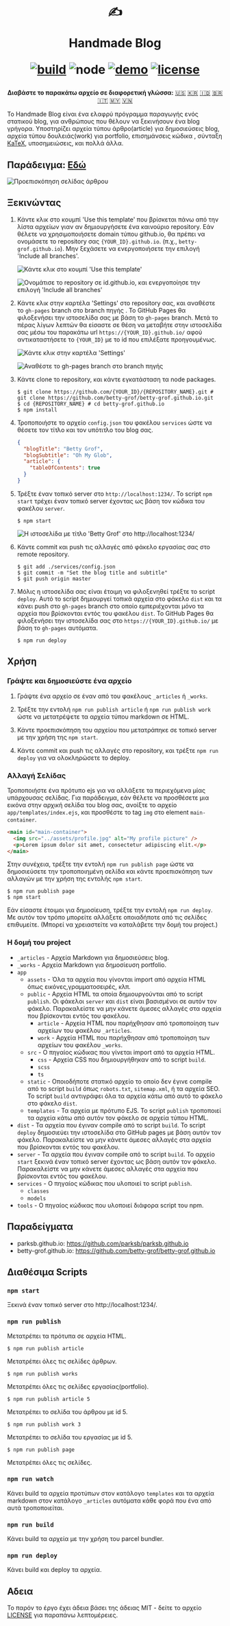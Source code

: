 <div align="center">
  <h1>

✍️

Handmade Blog

[![build](https://img.shields.io/github/workflow/status/ParkSB/handmade-blog/Node%20CI/master?style=flat-square)](https://github.com/ParkSB/handmade-blog/actions?query=workflow%3A%22Node+CI%22) ![node](https://img.shields.io/badge/node-%3E%3D%2010.0-brightgreen?style=flat-square) [![demo](https://img.shields.io/netlify/3f01acb3-1107-470a-914f-90d100b87d85?label=demo&style=flat-square)](https://handmade-blog.netlify.com/) [![license](https://img.shields.io/github/license/ParkSB/handmade-blog?style=flat-square)](LICENSE)

  </h1>
  
  <strong>Διαβάστε το παρακάτω αρχείο σε διαφορετική γλώσσα:</strong> [:us:](README.md) [:kr:](README-KO.md) [:indonesia:](README-ID.md) [:brazil:](README-PT-BR.md) [:it:](README-IT.md) [:malaysia:](README-MS.md) [:vietnam:](REAME-VI.md)
</div>

To Handmade Blog είναι ένα ελαφρύ πρόγραμμα παραγωγής ενός στατικού blog, για ανθρώπους που θέλουν να ξεκινήσουν ένα blog γρήγορα. Υποστηρίζει αρχεία τύπου άρθρο(article) για δημοσιεύσεις blog, αρχεία τύπου δουλειάς(work) για portfolio, επισημάνσεις κώδικα , σύνταξη [KaTeX](https://katex.org/), υποσημειώσεις, και πολλά άλλα.

## Παράδειγμα: [Εδώ](https://handmade-blog.netlify.com/)

![Προεπισκόπηση σελίδας άρθρου](https://user-images.githubusercontent.com/6410412/74097056-be43d100-4b4a-11ea-806b-7bd263d7f623.png)

## Ξεκινώντας

1. Κάντε κλικ στο κουμπί 'Use this template' που βρίσκεται πάνω από την λίστα αρχείων γιαν αν δημιουργήσετε ένα καινούριο repository. Εάν θέλετε να χρησιμοποιήσετε domain τύπου github.io, θα πρέπει να ονομάσετε το repository σας `{YOUR_ID}.github.io`. (π.χ., `betty-grof.github.io`). Μην ξεχάσετε να ενεργοποιήσετε την επιλογή 'Include all branches'.

   ![Κάντε κλικ στο κουμπί 'Use this template'](https://user-images.githubusercontent.com/6410412/93741226-f524ae00-fc26-11ea-8f88-ba634d2de66b.png)

   ![Ονομάτισε το repository σε id.github.io, και ενεργοποίησε την επιλογή 'Include all branches'](https://user-images.githubusercontent.com/6410412/93741223-f48c1780-fc26-11ea-9980-8911e531a29c.png)

2. Κάντε κλικ στην καρτέλα 'Settings' στο repository σας, και αναθέστε το `gh-pages` branch στο branch πηγής . Το GitHub Pages θα φιλοξενήσει την ιστοσελίδα σας με βάση το `gh-pages` branch. Μετά το πέρας λίγων λεπτών θα είσαστε σε θέση να μεταβήτε στην ιστοσελίδα σας μέσω του παρακάτω url `https://{YOUR_ID}.github.io/` αφού αντικαταστήσετε το `{YOUR_ID}` με το id που επιλέξατε προηγουμένως.

   ![Κάντε κλικ στην καρτέλα 'Settings'](https://user-images.githubusercontent.com/6410412/93750006-d11c9900-fc35-11ea-9ac1-4f92216f28f9.png)

   ![Αναθέστε το gh-pages branch στο branch πηγής](https://user-images.githubusercontent.com/6410412/93741218-f2c25400-fc26-11ea-9e30-eddb9a2a3b3f.png)

3. Κάντε clone το repository, και κάντε εγκατάσταση τα node packages.

   ```shell script
   $ git clone https://github.com/{YOUR_ID}/{REPOSITORY_NAME}.git # git clone https://github.com/betty-grof/betty-grof.github.io.git
   $ cd {REPOSITORY_NAME} # cd betty-grof.github.io
   $ npm install
   ```

4. Τροποποιήστε το αρχείο `config.json` του φακέλου `services` ώστε να θέσετε τον τίτλο και τον υπότιτλο του blog σας.

   ```json
   {
     "blogTitle": "Betty Grof",
     "blogSubtitle": "Oh My Glob",
     "article": {
       "tableOfContents": true
     }
   }
   ```

5. Τρέξτε έναν τοπικό server στο `http://localhost:1234/`. To script `npm start` τρέχει έναν τοπικό server έχοντας ως βάση τον κώδικα του φακέλου `server`.

   ```shell script
   $ npm start
   ```

   ![Η ιστοσελίδα με τίτλο 'Betty Grof' στο http://localhost:1234/](https://user-images.githubusercontent.com/6410412/93754683-155f6780-fc3d-11ea-99de-92c747c103f9.png)

6. Κάντε commit και push τις αλλαγές από φάκελο εργασίας σας στο remote repository.

   ```shell script
   $ git add ./services/config.json
   $ git commit -m "Set the blog title and subtitle"
   $ git push origin master
   ```

7. Μόλις η ιστοσελίδα σας είναι έτοιμη να φιλοξενηθεί τρέξτε το script `deploy`. Αυτό το script δημιουργεί τοπικά αρχεία στο φάκελο `dist` και τα κάνει push στο `gh-pages` branch στο οποίο εμπεριέχονται μόνο τα αρχεία που βρίσκονται εντός του φακέλου `dist`. Το GitHub Pages θα φιλοξενήσει την ιστοσελίδα σας στο `https://{YOUR_ID}.github.io/` με βάση το `gh-pages` αυτόματα.

   ```shell script
   $ npm run deploy
   ```

## Χρήση

### Γράψτε και δημοσιεύστε ένα αρχείο

1. Γράψτε ένα αρχείο σε έναν από του φακέλους `_articles` ή `_works`.

2. Τρέξτε την εντολή `npm run publish article` ή `npm run publish work` ώστε να μετατρέψετε τα αρχεία τύπου markdown σε HTML.

3. Κάντε προεπισκόπηση του αρχείου που μετατράπηκε σε τοπικό server με την χρήση της `npm start`.

4. Κάντε commit και push τις αλλαγές στο repository, και τρέξτε `npm run deploy` για να ολοκληρώσετε το deploy.

### Αλλαγή Σελίδας

Τροποποιήστε ένα πρότυπο ejs για να αλλάξετε τα περιεχόμενα μίας υπάρχουσας σελίδας. Για παράδειγμα, εάν θέλετε να προσθέσετε μια εικόνα στην αρχική σελίδα του blog σας, ανοίξτε το αρχείο `app/templates/index.ejs`, και προσθέστε το tag `img` στο element `main-container`.

```html
<main id="main-container">
  <img src="../assets/profile.jpg" alt="My profile picture" />
  <p>Lorem ipsum dolor sit amet, consectetur adipiscing elit.</p>
</main>
```

Στην συνέχεια, τρέξτε την εντολή `npm run publish page` ώστε να δημοσιεύσετε την τροποποιημένη σελίδα και κάντε προεπισκόπηση των αλλαγών με την χρήση της εντολής `npm start`.

```shell script
$ npm run publish page
$ npm start
```

Εάν είσαστε έτοιμοι για δημοσίευση, τρέξτε την εντολή `npm run deploy`. Με αυτόν τον τρόπο μπορείτε αλλάξετε οποιαδήποτε από τις σελίδες επιθυμείτε. (Μπορεί να χρειαστείτε να καταλάβετε την δομή του project.)

### Η δομή του project

- `_articles` - Αρχεία Markdown για δημοσιεύσεις blog.
- `_works` - Αρχεία Markdown για δημοσίευση portfolio.
- `app`
  - `assets` - Όλα τα αρχεία που γίνονται import από αρχεία HTML όπως εικόνες,γραμματοσειρές, κλπ.
  - `public` - Αρχεία HTML τα οποία δημιουργούνται από το script `publish`. Οι φάκελοι `server` και `dist` είναι βασισμένοι σε αυτόν τον φάκελο. Παρακαλείστε να μην κάνετε άμεσες αλλαγές στα αρχεία που βρίσκονται εντός του φακέλου.
    - `article` - Αρχεία HTML που παρήχθησαν από τροποποίηση των αρχείων του φακέλου `_articles`.
    - `work` - Αρχεία HTML που παρήχθησαν από τροποποίηση των αρχείων του φακέλου `_works`.
  - `src` - Ο πηγαίος κώδικας που γίνεται import από τα αρχεία HTML.
    - `css` - Αρχεία CSS που δημιουργήθηκαν από το script `build`.
    - `scss`
    - `ts`
  - `static` - Οποιοδήποτε στατικό αρχείο το οποίο δεν έγινε compile από το script `build` όπως `robots.txt`, `sitemap.xml`, ή τα αρχεία SEO. Το script `build` αντιγράφει όλα τα αρχεία κάτω από αυτό το φάκελο στο φάκελο `dist`.
  - `templates` - Τα αρχεία με πρότυπο EJS. Το script `publish` τροποποιεί τα αρχεία κάτω από αυτόν τον φάκελο σε αρχεία τύπου HTML.
- `dist` - Τα αρχεία που έγιναν compile από το script `build`. Το script `deploy` δημοσιεύει την ιστοσελίδα στο GitHub pages με βάση αυτόν τον φάκελο. Παρακαλείστε να μην κάνετε άμεσες αλλαγές στα αρχεία που βρίσκονται εντός του φακέλου.
- `server` - Τα αρχεία που έγιναν compile από το script `build`. Το αρχείο `start` ξεκινά έναν τοπικό server έχοντας ως βάση αυτόν τον φάκελο. Παρακαλείστε να μην κάνετε άμεσες αλλαγές στα αρχεία που βρίσκονται εντός του φακέλου.
- `services` - Ο πηγαίος κώδικας που υλοποιεί το script `publish`.
  - `classes`
  - `models`
- `tools` - Ο πηγαίος κώδικας που υλοποιεί διάφορα script του npm.

## Παραδείγματα

- parksb.github.io: https://github.com/parksb/parksb.github.io
- betty-grof.github.io: https://github.com/betty-grof/betty-grof.github.io

## Διαθέσιμα Scripts

### `npm start`

Ξεκινά έναν τοπικό server στο http://localhost:1234/.

### `npm run publish`

Μετατρέπει τα πρότυπα σε αρχεία HTML.

```shell script
$ npm run publish article
```

Μετατρέπει όλες τις σελίδες άρθρων.

```shell script
$ npm run publish works
```

Μετατρέπει όλες τις σελίδες εργασίας(portfolio).

```shell script
$ npm run publish article 5
```

Μετατρέπει το σελίδα του άρθρου με id 5.

```shell script
$ npm run publish work 3
```

Μετατρέπει το σελίδα του εργασίας με id 5.

```shell script
$ npm run publish page
```

Μετατρέπει όλες τις σελίδες.

### `npm run watch`

Κάνει build τα αρχεία προτύπων στον κατάλογο `templates` και τα αρχεία markdown στον κατάλογο `_articles` αυτόματα κάθε φορά που ένα από αυτά τροποποιείται.

### `npm run build`

Κάνει build τα αρχεία με την χρήση του parcel bundler.

### `npm run deploy`

Κάνει build και deploy τα αρχεία.

## Αδεια

Το παρόν το έργο έχει άδεια βάσει της άδειας MIT - δείτε το αρχείο [LICENSE](LICENSE) για παραπάνω λεπτομέρειες.
